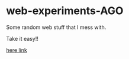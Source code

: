 # web-experiments-AGO

Some random web stuff that I mess with.

Take it easy!!

[here link](https://awesomegaryomg.github.io/web-experiments-AGO/)
